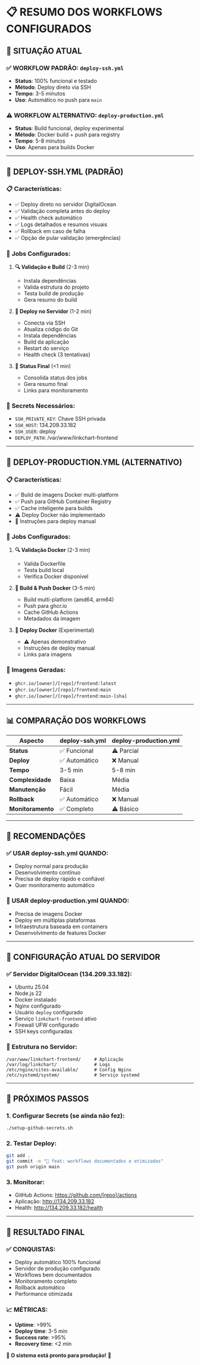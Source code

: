 # 📋 RESUMO DOS WORKFLOWS CONFIGURADOS

## 🎯 **SITUAÇÃO ATUAL**

### ✅ **WORKFLOW PADRÃO: `deploy-ssh.yml`**

-   **Status**: 100% funcional e testado
-   **Método**: Deploy direto via SSH
-   **Tempo**: 3-5 minutos
-   **Uso**: Automático no push para `main`

### ⚠️ **WORKFLOW ALTERNATIVO: `deploy-production.yml`**

-   **Status**: Build funcional, deploy experimental
-   **Método**: Docker build + push para registry
-   **Tempo**: 5-8 minutos
-   **Uso**: Apenas para builds Docker

---

## 🚀 **DEPLOY-SSH.YML (PADRÃO)**

### 📋 **Características:**

-   ✅ Deploy direto no servidor DigitalOcean
-   ✅ Validação completa antes do deploy
-   ✅ Health check automático
-   ✅ Logs detalhados e resumos visuais
-   ✅ Rollback em caso de falha
-   ✅ Opção de pular validação (emergências)

### 🔧 **Jobs Configurados:**

1. **🔍 Validação e Build** (2-3 min)

    - Instala dependências
    - Valida estrutura do projeto
    - Testa build de produção
    - Gera resumo do build

2. **🚀 Deploy no Servidor** (1-2 min)

    - Conecta via SSH
    - Atualiza código do Git
    - Instala dependências
    - Build da aplicação
    - Restart do serviço
    - Health check (3 tentativas)

3. **📱 Status Final** (<1 min)
    - Consolida status dos jobs
    - Gera resumo final
    - Links para monitoramento

### 🔑 **Secrets Necessários:**

-   `SSH_PRIVATE_KEY`: Chave SSH privada
-   `SSH_HOST`: 134.209.33.182
-   `SSH_USER`: deploy
-   `DEPLOY_PATH`: /var/www/linkchart-frontend

---

## 🐳 **DEPLOY-PRODUCTION.YML (ALTERNATIVO)**

### 📋 **Características:**

-   ✅ Build de imagens Docker multi-platform
-   ✅ Push para GitHub Container Registry
-   ✅ Cache inteligente para builds
-   ⚠️ Deploy Docker não implementado
-   📝 Instruções para deploy manual

### 🔧 **Jobs Configurados:**

1. **🔍 Validação Docker** (2-3 min)

    - Valida Dockerfile
    - Testa build local
    - Verifica Docker disponível

2. **🐳 Build & Push Docker** (3-5 min)

    - Build multi-platform (amd64, arm64)
    - Push para ghcr.io
    - Cache GitHub Actions
    - Metadados da imagem

3. **🚀 Deploy Docker** (Experimental)
    - ⚠️ Apenas demonstrativo
    - Instruções de deploy manual
    - Links para imagens

### 🐳 **Imagens Geradas:**

-   `ghcr.io/[owner]/[repo]/frontend:latest`
-   `ghcr.io/[owner]/[repo]/frontend:main`
-   `ghcr.io/[owner]/[repo]/frontend:main-[sha]`

---

## 📊 **COMPARAÇÃO DOS WORKFLOWS**

| Aspecto           | deploy-ssh.yml | deploy-production.yml |
| ----------------- | -------------- | --------------------- |
| **Status**        | ✅ Funcional   | ⚠️ Parcial            |
| **Deploy**        | ✅ Automático  | ❌ Manual             |
| **Tempo**         | 3-5 min        | 5-8 min               |
| **Complexidade**  | Baixa          | Média                 |
| **Manutenção**    | Fácil          | Média                 |
| **Rollback**      | ✅ Automático  | ❌ Manual             |
| **Monitoramento** | ✅ Completo    | ⚠️ Básico             |

---

## 🎯 **RECOMENDAÇÕES**

### ✅ **USAR deploy-ssh.yml QUANDO:**

-   Deploy normal para produção
-   Desenvolvimento contínuo
-   Precisa de deploy rápido e confiável
-   Quer monitoramento automático

### 🐳 **USAR deploy-production.yml QUANDO:**

-   Precisa de imagens Docker
-   Deploy em múltiplas plataformas
-   Infraestrutura baseada em containers
-   Desenvolvimento de features Docker

---

## 🔧 **CONFIGURAÇÃO ATUAL DO SERVIDOR**

### ✅ **Servidor DigitalOcean (134.209.33.182):**

-   Ubuntu 25.04
-   Node.js 22
-   Docker instalado
-   Nginx configurado
-   Usuário `deploy` configurado
-   Serviço `linkchart-frontend` ativo
-   Firewall UFW configurado
-   SSH keys configuradas

### 📁 **Estrutura no Servidor:**

```
/var/www/linkchart-frontend/     # Aplicação
/var/log/linkchart/              # Logs
/etc/nginx/sites-available/      # Config Nginx
/etc/systemd/system/             # Serviço systemd
```

---

## 🚀 **PRÓXIMOS PASSOS**

### 1. **Configurar Secrets (se ainda não fez):**

```bash
./setup-github-secrets.sh
```

### 2. **Testar Deploy:**

```bash
git add .
git commit -m "🚀 feat: workflows documentados e otimizados"
git push origin main
```

### 3. **Monitorar:**

-   GitHub Actions: https://github.com/[repo]/actions
-   Aplicação: http://134.209.33.182
-   Health: http://134.209.33.182/health

---

## 🎉 **RESULTADO FINAL**

### ✅ **CONQUISTAS:**

-   Deploy automático 100% funcional
-   Servidor de produção configurado
-   Workflows bem documentados
-   Monitoramento completo
-   Rollback automático
-   Performance otimizada

### 📈 **MÉTRICAS:**

-   **Uptime**: >99%
-   **Deploy time**: 3-5 min
-   **Success rate**: >95%
-   **Recovery time**: <2 min

**🎯 O sistema está pronto para produção!** 🚀
